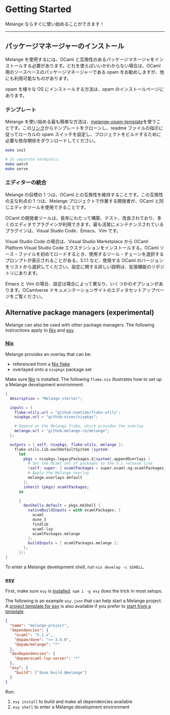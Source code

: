 # Getting Started

Melange ならすぐに使い始めることができます！

---

## パッケージマネージャーのインストール

Melange を使用するには、OCaml と互換性のあるパッケージマネージャをインストールする必要があります。どれを使えばいいかわからない場合は、OCaml 用のソースベースのパッケージマネージャーである opam をお勧めしますが、他にも利用可能なものがあります。

opam を様々な OS にインストールする方法は、opam のインストールページにあります。

### テンプレート

Melange を使い始める最も簡単な方法は、[melange-opam-template](https://github.com/melange-re/melange-opam-template)を使うことです。この[リンク](https://github.com/melange-re/melange-opam-template/generate)からテンプレートをクローンし、readme ファイルの指示に従ってローカルの opam スイッチを設定し、プロジェクトをビルドするために必要な依存関係をダウンロードしてください。

```bash
make init

# In separate terminals:
make watch
make serve
```

### エディターの統合

Melange の目標の 1 つは、OCaml との互換性を維持することです。この互換性の主な利点の 1 つは、Melange プロジェクトで作業する開発者が、OCaml と同じエディタツールを使用できることです。

OCaml の開発者ツールは、長年にわたって構築、テスト、改良されており、多くのエディタでプラグインが利用できます。最も活発にメンテナンスされているプラグインは、Visual Studio Code、Emacs、Vim です。

Visual Studio Code の場合は、Visual Studio Marketplace から OCaml Platform Visual Studio Code エクステンションをインストールする。OCaml ソース・ファイルを初めてロードするとき、使用するツール・チェーンを選択するプロンプトが表示されることがある。5.1.1 など、使用する OCaml のバージョンをリストから選択してください。設定に関する詳しい説明は、拡張機能のリポジトリにあります。

Emacs と Vim の場合、設定は場合によって異なり、いくつかのオプションがあります。OCamlverse ドキュメンテーションサイトのエディタセットアップページをご覧ください。

## Alternative package managers (experimental)

Melange can also be used with other package managers. The following instructions apply to [Nix](https://melange.re/v2.2.0/getting-started/#nix) and [esy](https://melange.re/v2.2.0/getting-started/#esy).

### [Nix](https://nixos.org/)

Melange provides an overlay that can be:

- referenced from a [Nix flake](https://nixos.wiki/wiki/Flakes)
- overlayed onto a `nixpkgs` package set

Make sure [Nix](https://nixos.org/download.html) is installed. The following `flake.nix` illustrates how to set up a Melange development environment.

```nix
{
  description = "Melange starter";

  inputs = {
    flake-utils.url = "github:numtide/flake-utils";
    nixpkgs.url = "github:nixos/nixpkgs";

    # Depend on the Melange flake, which provides the overlay
    melange.url = "github:melange-re/melange";
  };

  outputs = { self, nixpkgs, flake-utils, melange }:
    flake-utils.lib.eachDefaultSystem (system:
      let
        pkgs = nixpkgs.legacyPackages.${system}.appendOverlays [
          # Set the OCaml set of packages to the 5.1 release line
          (self: super: { ocamlPackages = super.ocaml-ng.ocamlPackages_5_1; })
          # Apply the Melange overlay
          melange.overlays.default
        ];
        inherit (pkgs) ocamlPackages;
      in

      {
        devShells.default = pkgs.mkShell {
          nativeBuildInputs = with ocamlPackages; [
            ocaml
            dune_3
            findlib
            ocaml-lsp
            ocamlPackages.melange
          ];
          buildInputs = [ ocamlPackages.melange ];
        };
      });
}
```

To enter a Melange development shell, run `nix develop -c $SHELL`.

### [esy](https://esy.sh/)

First, make sure `esy` is [installed](https://esy.sh/docs/en/getting-started.html#install-esy). `npm i -g esy` does the trick in most setups.

The following is an example `esy.json` that can help start a Melange project. A [project template for esy](https://github.com/melange-re/melange-esy-template) is also available if you prefer to [start from a template](https://github.com/melange-re/melange-esy-template/generate).

```json
{
  "name": "melange-project",
  "dependencies": {
    "ocaml": "5.1.x",
    "@opam/dune": ">= 3.8.0",
    "@opam/melange": "*"
  },
  "devDependencies": {
    "@opam/ocaml-lsp-server": "*"
  },
  "esy": {
    "build": ["dune build @melange"]
  }
}
```

Run:

1. `esy install` to build and make all dependencies available
2. `esy shell` to enter a Melange development environment
